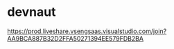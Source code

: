 # devnaut

https://prod.liveshare.vsengsaas.visualstudio.com/join?AA9BCA887B32D2FFA50271394EE579FDB2BA
